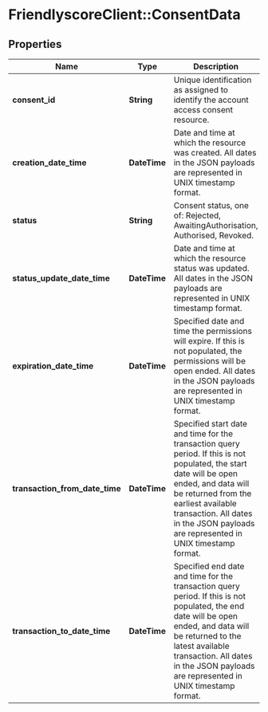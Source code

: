 # FriendlyscoreClient::ConsentData

## Properties
Name | Type | Description | Notes
------------ | ------------- | ------------- | -------------
**consent_id** | **String** | Unique identification as assigned to identify the account access consent resource. | 
**creation_date_time** | **DateTime** | Date and time at which the resource was created. All dates in the JSON payloads are represented in UNIX timestamp format. | 
**status** | **String** | Consent status, one of: Rejected, AwaitingAuthorisation, Authorised, Revoked. | 
**status_update_date_time** | **DateTime** | Date and time at which the resource status was updated. All dates in the JSON payloads are represented in UNIX timestamp format. | 
**expiration_date_time** | **DateTime** | Specified date and time the permissions will expire. If this is not populated, the permissions will be open ended. All dates in the JSON payloads are represented in UNIX timestamp format. | [optional] 
**transaction_from_date_time** | **DateTime** | Specified start date and time for the transaction query period. If this is not populated, the start date will be open ended, and data will be returned from the earliest available transaction. All dates in the JSON payloads are represented in UNIX timestamp format. | [optional] 
**transaction_to_date_time** | **DateTime** | Specified end date and time for the transaction query period. If this is not populated, the end date will be open ended, and data will be returned to the latest available transaction. All dates in the JSON payloads are represented in UNIX timestamp format. | [optional] 


